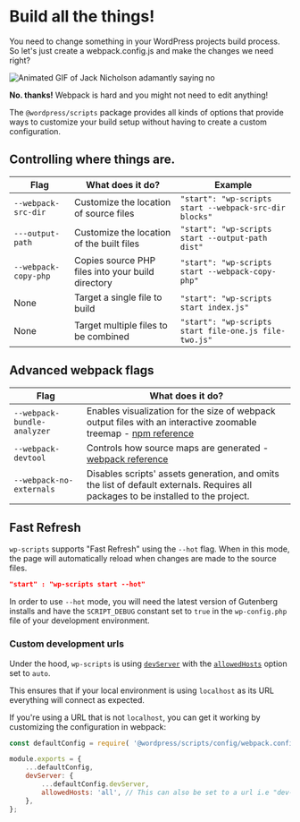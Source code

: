 # Build all the things!

You need to change something in your WordPress projects build process. So let's just create a webpack.config.js and make the changes we need right?

![Animated GIF of Jack Nicholson adamantly saying no](https://i.giphy.com/media/v1.Y2lkPTc5MGI3NjExN3gzdGdjbTU4N2U0YWY2ZTlmemJ1dndjYzR4aGlwaGljYW96ZmN6aSZlcD12MV9pbnRlcm5hbF9naWZfYnlfaWQmY3Q9Zw/23BST5FQOc8k8/giphy.gif)

**No. thanks!** Webpack is hard and you might not need to edit anything!

The `@wordpress/scripts` package provides all kinds of options that provide ways to customize your build setup without having to create a custom configuration.

## Controlling where things are.

| Flag                 | What does it do?                                  | Example                                                |
| -------------------- | ------------------------------------------------- | ------------------------------------------------------ |
| `--webpack-src-dir`  | Customize the location of source files            | `"start": "wp-scripts start --webpack-src-dir blocks"` |
| `---output-path`     | Customize the location of the built files         | `"start": "wp-scripts start --output-path dist"`       |
| `--webpack-copy-php` | Copies source PHP files into your build directory | `"start": "wp-scripts start --webpack-copy-php"`       |
| None                 | Target a single file to build                     | `"start": "wp-scripts start index.js"`                 |
| None                 | Target multiple files to be combined              | `"start": "wp-scripts start file-one.js file-two.js"`  |

## Advanced webpack flags

| Flag                        | What does it do?                                                                                                                                                         |
| --------------------------- | ------------------------------------------------------------------------------------------------------------------------------------------------------------------------ |
| `--webpack-bundle-analyzer` | Enables visualization for the size of webpack output files with an interactive zoomable treemap - [npm reference](https://www.npmjs.com/package/webpack-bundle-analyzer) |
| `--webpack-devtool`         | Controls how source maps are generated - [webpack reference](https://webpack.js.org/configuration/devtool/#devtool)                                                      |
| `--webpack-no-externals`    | Disables scripts' assets generation, and omits the list of default externals. Requires all packages to be installed to the project.                                      |

## Fast Refresh

`wp-scripts` supports "Fast Refresh" using the `--hot` flag. When in this mode, the page will automatically reload when changes are made to the source files.

```json
"start" : "wp-scripts start --hot"
```

In order to use `--hot` mode, you will need the latest version of Gutenberg installs and have the `SCRIPT_DEBUG` constant set to `true` in the `wp-config.php` file of your development environment.

### Custom development urls

Under the hood, `wp-scripts` is using [`devServer`](https://webpack.js.org/configuration/dev-server/) with the [`allowedHosts`](https://webpack.js.org/configuration/dev-server/#devserverallowedhosts) option set to `auto`.

This ensures that if your local environment is using `localhost` as its URL everything will connect as expected.

If you're using a URL that is not `localhost`, you can get it working by customizing the configuration in webpack:

```js
const defaultConfig = require( '@wordpress/scripts/config/webpack.config' );

module.exports = {
	...defaultConfig,
	devServer: {
		...defaultConfig.devServer,
		allowedHosts: 'all', // This can also be set to a url i.e "dev-site.dev'
	},
};
```
